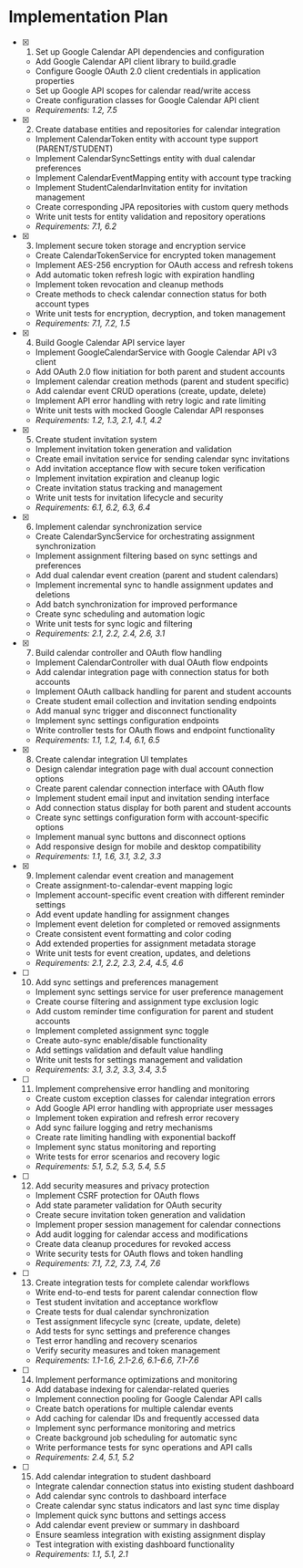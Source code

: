 # Implementation Plan

- [x] 1. Set up Google Calendar API dependencies and configuration
  - Add Google Calendar API client library to build.gradle
  - Configure Google OAuth 2.0 client credentials in application properties
  - Set up Google API scopes for calendar read/write access
  - Create configuration classes for Google Calendar API client
  - _Requirements: 1.2, 7.5_

- [x] 2. Create database entities and repositories for calendar integration
  - Implement CalendarToken entity with account type support (PARENT/STUDENT)
  - Implement CalendarSyncSettings entity with dual calendar preferences
  - Implement CalendarEventMapping entity with account type tracking
  - Implement StudentCalendarInvitation entity for invitation management
  - Create corresponding JPA repositories with custom query methods
  - Write unit tests for entity validation and repository operations
  - _Requirements: 7.1, 6.2_

- [x] 3. Implement secure token storage and encryption service
  - Create CalendarTokenService for encrypted token management
  - Implement AES-256 encryption for OAuth access and refresh tokens
  - Add automatic token refresh logic with expiration handling
  - Implement token revocation and cleanup methods
  - Create methods to check calendar connection status for both account types
  - Write unit tests for encryption, decryption, and token management
  - _Requirements: 7.1, 7.2, 1.5_

- [x] 4. Build Google Calendar API service layer
  - Implement GoogleCalendarService with Google Calendar API v3 client
  - Add OAuth 2.0 flow initiation for both parent and student accounts
  - Implement calendar creation methods (parent and student specific)
  - Add calendar event CRUD operations (create, update, delete)
  - Implement API error handling with retry logic and rate limiting
  - Write unit tests with mocked Google Calendar API responses
  - _Requirements: 1.2, 1.3, 2.1, 4.1, 4.2_

- [x] 5. Create student invitation system
  - Implement invitation token generation and validation
  - Create email invitation service for sending calendar sync invitations
  - Add invitation acceptance flow with secure token verification
  - Implement invitation expiration and cleanup logic
  - Create invitation status tracking and management
  - Write unit tests for invitation lifecycle and security
  - _Requirements: 6.1, 6.2, 6.3, 6.4_

- [x] 6. Implement calendar synchronization service
  - Create CalendarSyncService for orchestrating assignment synchronization
  - Implement assignment filtering based on sync settings and preferences
  - Add dual calendar event creation (parent and student calendars)
  - Implement incremental sync to handle assignment updates and deletions
  - Add batch synchronization for improved performance
  - Create sync scheduling and automation logic
  - Write unit tests for sync logic and filtering
  - _Requirements: 2.1, 2.2, 2.4, 2.6, 3.1_

- [x] 7. Build calendar controller and OAuth flow handling
  - Implement CalendarController with dual OAuth flow endpoints
  - Add calendar integration page with connection status for both accounts
  - Implement OAuth callback handling for parent and student accounts
  - Create student email collection and invitation sending endpoints
  - Add manual sync trigger and disconnect functionality
  - Implement sync settings configuration endpoints
  - Write controller tests for OAuth flows and endpoint functionality
  - _Requirements: 1.1, 1.2, 1.4, 6.1, 6.5_

- [x] 8. Create calendar integration UI templates
  - Design calendar integration page with dual account connection options
  - Create parent calendar connection interface with OAuth flow
  - Implement student email input and invitation sending interface
  - Add connection status display for both parent and student accounts
  - Create sync settings configuration form with account-specific options
  - Implement manual sync buttons and disconnect options
  - Add responsive design for mobile and desktop compatibility
  - _Requirements: 1.1, 1.6, 3.1, 3.2, 3.3_

- [x] 9. Implement calendar event creation and management
  - Create assignment-to-calendar-event mapping logic
  - Implement account-specific event creation with different reminder settings
  - Add event update handling for assignment changes
  - Implement event deletion for completed or removed assignments
  - Create consistent event formatting and color coding
  - Add extended properties for assignment metadata storage
  - Write unit tests for event creation, updates, and deletions
  - _Requirements: 2.1, 2.2, 2.3, 2.4, 4.5, 4.6_

- [ ] 10. Add sync settings and preferences management
  - Implement sync settings service for user preference management
  - Create course filtering and assignment type exclusion logic
  - Add custom reminder time configuration for parent and student accounts
  - Implement completed assignment sync toggle
  - Create auto-sync enable/disable functionality
  - Add settings validation and default value handling
  - Write unit tests for settings management and validation
  - _Requirements: 3.1, 3.2, 3.3, 3.4, 3.5_

- [ ] 11. Implement comprehensive error handling and monitoring
  - Create custom exception classes for calendar integration errors
  - Add Google API error handling with appropriate user messages
  - Implement token expiration and refresh error recovery
  - Add sync failure logging and retry mechanisms
  - Create rate limiting handling with exponential backoff
  - Implement sync status monitoring and reporting
  - Write tests for error scenarios and recovery logic
  - _Requirements: 5.1, 5.2, 5.3, 5.4, 5.5_

- [ ] 12. Add security measures and privacy protection
  - Implement CSRF protection for OAuth flows
  - Add state parameter validation for OAuth security
  - Create secure invitation token generation and validation
  - Implement proper session management for calendar connections
  - Add audit logging for calendar access and modifications
  - Create data cleanup procedures for revoked access
  - Write security tests for OAuth flows and token handling
  - _Requirements: 7.1, 7.2, 7.3, 7.4, 7.6_

- [ ] 13. Create integration tests for complete calendar workflows
  - Write end-to-end tests for parent calendar connection flow
  - Test student invitation and acceptance workflow
  - Create tests for dual calendar synchronization
  - Test assignment lifecycle sync (create, update, delete)
  - Add tests for sync settings and preference changes
  - Test error handling and recovery scenarios
  - Verify security measures and token management
  - _Requirements: 1.1-1.6, 2.1-2.6, 6.1-6.6, 7.1-7.6_

- [ ] 14. Implement performance optimizations and monitoring
  - Add database indexing for calendar-related queries
  - Implement connection pooling for Google Calendar API calls
  - Create batch operations for multiple calendar events
  - Add caching for calendar IDs and frequently accessed data
  - Implement sync performance monitoring and metrics
  - Create background job scheduling for automatic sync
  - Write performance tests for sync operations and API calls
  - _Requirements: 2.4, 5.1, 5.2_

- [ ] 15. Add calendar integration to student dashboard
  - Integrate calendar connection status into existing student dashboard
  - Add calendar sync controls to dashboard interface
  - Create calendar sync status indicators and last sync time display
  - Implement quick sync buttons and settings access
  - Add calendar event preview or summary in dashboard
  - Ensure seamless integration with existing assignment display
  - Test integration with existing dashboard functionality
  - _Requirements: 1.1, 5.1, 2.1_